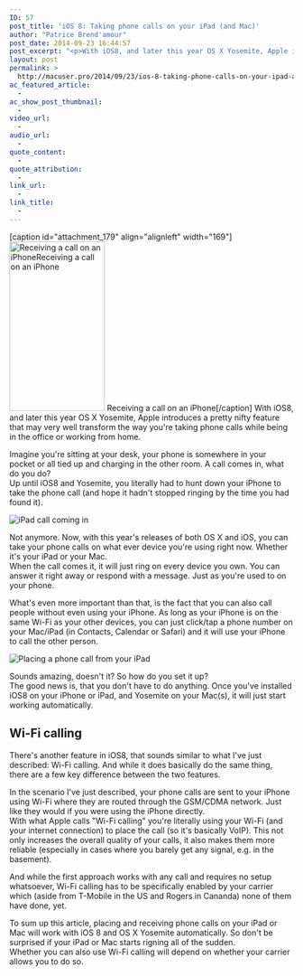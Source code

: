 ```yaml
---
ID: 57
post_title: 'iOS 8: Taking phone calls on your iPad (and Mac)'
author: "Patrice Brend'amour"
post_date: 2014-09-23 16:44:57
post_excerpt: "<p>With iOS8, and later this year OS X Yosemite, Apple introduces a pretty nifty feature that may very well transform the way you're taking phone calls while being in the office or working at home.</p><p>Imagine you're sitting at your desk, your phone is somewhere in your pocket or all tied up and charging in the other room. A call comes in, what do you do? &nbsp;&nbsp;<br />Up until iOS8 and Yosemite, you literally had to hunt down your iPhone to take the phone call (and hope it hadn't stopped ringing by the time you had fount your phone).</p>"
layout: post
permalink: >
  http://macuser.pro/2014/09/23/ios-8-taking-phone-calls-on-your-ipad-and-mac/
ac_featured_article:
  - 
ac_show_post_thumbnail:
  - 
video_url:
  - 
audio_url:
  - 
quote_content:
  - 
quote_attribution:
  - 
link_url:
  - 
link_title:
  - 
---
```




[caption id="attachment_179" align="alignleft" width="169"]<a href="/wp-content/uploads/2014/09/ios8_call_iPhone.png"><img src="http://mup.brendamour.net/wp-content/uploads/2014/09/ios8_call_iPhone-169x300.png" alt="Receiving a call on an iPhoneReceiving a call on an iPhone" width="169" height="300" class="size-medium wp-image-179" /></a> Receiving a call on an iPhone[/caption]
With iOS8, and later this year OS X Yosemite, Apple introduces a pretty nifty feature that may very well transform the way you're taking phone calls while being in the office or working from home.

Imagine you're sitting at your desk, your phone is somewhere in your pocket or all tied up and charging in the other room. A call comes in, what do you do?   
Up until iOS8 and Yosemite, you literally had to hunt down your iPhone to take the phone call (and hope it hadn't stopped ringing by the time you had found it).

![iPad call coming in][ipadCall]

Not anymore. Now, with this year's releases of both OS X and iOS, you can take your phone calls on what ever device you're using right now. Whether it's your iPad or your Mac.  
When the call comes it, it will just ring on every device you own. You can answer it right away or respond with a message. Just as you're used to on your phone.

What's even more important than that, is the fact that you can also call people without even using your iPhone. As long as your iPhone is on the same Wi-Fi as your other devices, you can just click/tap a phone number on your Mac/iPad (in Contacts, Calendar or Safari) and it will use your iPhone to call the other person. 

![Placing a phone call from your iPad][placeCalliPad]

Sounds amazing, doesn't it? So how do you set it up?  
The good news is, that you don't have to do anything. Once you've installed iOS8 on your iPhone or iPad, and Yosemite on your Mac(s), it will just start working automatically.

## Wi-Fi calling

There's another feature in iOS8, that sounds similar to what I've just described: Wi-Fi calling. And while it does basically do the same thing, there are a few key difference between the two features.

In the scenario I've just described, your phone calls are sent to your iPhone using Wi-Fi where they are routed through the GSM/CDMA network. Just like they would if you were using the iPhone directly.  
With what Apple calls "Wi-Fi calling" you're literally using your Wi-Fi (and your internet connection) to place the call (so it's basically VoIP). This not only increases the overall quality of your calls, it also makes them more reliable (especially in cases where you barely get any signal, e.g. in the basement).

And while the first approach works with any call and requires no setup whatsoever, Wi-Fi calling has to be specifically enabled by your carrier which (aside from T-Mobile in the US and Rogers in Cananda) none of them have done, yet.

To sum up this article, placing and receiving phone calls on your iPad or Mac will work with iOS 8 and OS X Yosemite automatically. So don't be surprised if your iPad or Mac starts rigning all of the sudden.  
Whether you can also use Wi-Fi calling will depend on whether your carrier allows you to do so.

[ipadCall]: /wp-content/uploads/2014/09/img2.png "Receiving a call on an iPad"
[placeCalliPad]: /wp-content/uploads/2014/09/ios8_placingCall_iPad.png "Making a call on an iPad"